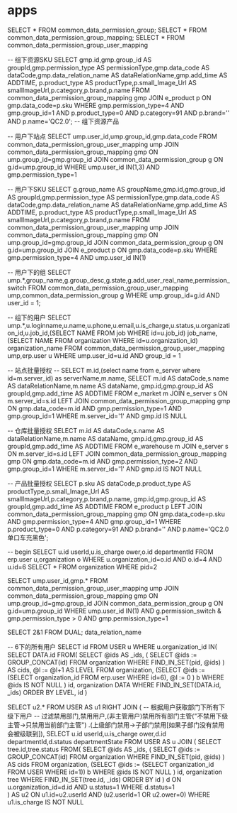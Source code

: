 # apps


SELECT * FROM common_data_permission_group;
SELECT * FROM common_data_permission_group_mapping;
SELECT * FROM common_data_permission_group_user_mapping

-- 组下资源SKU
SELECT gmp.id,gmp.group_id AS groupId,gmp.permission_type AS permissionType,gmp.data_code AS dataCode,gmp.data_relation_name AS dataRelationName,gmp.add_time AS ADDTIME,
p.product_type AS productType,p.small_Image_Url AS smallImageUrl,p.category,p.brand,p.name FROM common_data_permission_group_mapping gmp
JOIN e_product p ON gmp.data_code=p.sku
WHERE gmp.permission_type=4 AND gmp.group_id=1 AND p.product_type=0 AND p.category=91 AND p.brand='' AND p.name='QC2.0';
-- 组下资源产品



-- 用户下站点
SELECT ump.user_id,ump.group_id,gmp.data_code FROM common_data_permission_group_user_mapping ump
JOIN common_data_permission_group_mapping gmp ON ump.group_id=gmp.group_id
JOIN common_data_permission_group g ON g.id=ump.group_id
WHERE ump.user_id IN(1,3) AND gmp.permission_type=1

-- 用户下SKU
SELECT g.group_name AS groupName,gmp.id,gmp.group_id AS groupId,gmp.permission_type AS permissionType,gmp.data_code AS dataCode,gmp.data_relation_name AS dataRelationName,gmp.add_time AS ADDTIME,
p.product_type AS productType,p.small_Image_Url AS smallImageUrl,p.category,p.brand,p.name FROM common_data_permission_group_user_mapping ump
JOIN common_data_permission_group_mapping gmp ON ump.group_id=gmp.group_id
JOIN common_data_permission_group g ON g.id=ump.group_id
JOIN e_product p ON gmp.data_code=p.sku
WHERE gmp.permission_type=4 AND ump.user_id IN(1)

-- 用户下的组
SELECT ump.*,group_name,g.group_desc,g.state,g.add_user_real_name,permission_switch FROM common_data_permission_group_user_mapping ump,common_data_permission_group g WHERE ump.group_id=g.id AND user_id = 1;

-- 组下的用户
SELECT ump.*,u.loginname,u.name,u.phone,u.email,u.is_charge,u.status,u.organization_id,u.job_id,(SELECT NAME FROM job WHERE id=u.job_id) job_name,(SELECT NAME FROM organization WHERE id=u.organization_id) organization_name FROM common_data_permission_group_user_mapping ump,erp.user u WHERE ump.user_id=u.id AND group_id = 1

-- 站点批量授权
-- SELECT m.id,(select name from e_server where id=m.server_id) as serverName,m.name,
SELECT m.id AS dataCode,s.name AS dataRelationName,m.name AS dataName,
gmp.id,gmp.group_id AS groupId,gmp.add_time AS ADDTIME
FROM e_market m
JOIN e_server s ON m.server_id=s.id
LEFT JOIN common_data_permission_group_mapping gmp ON gmp.data_code=m.id AND gmp.permission_type=1 AND gmp.group_id=1
WHERE  m.server_id='1' AND gmp.id IS NULL

-- 仓库批量授权
SELECT m.id AS dataCode,s.name AS dataRelationName,m.name AS dataName,
gmp.id,gmp.group_id AS groupId,gmp.add_time AS ADDTIME
FROM e_warehouse m
JOIN e_server s ON m.server_id=s.id
LEFT JOIN common_data_permission_group_mapping gmp ON gmp.data_code=m.id AND gmp.permission_type=2 AND gmp.group_id=1
WHERE  m.server_id='1' AND gmp.id IS NOT NULL

-- 产品批量授权
SELECT p.sku AS dataCode,p.product_type AS productType,p.small_Image_Url AS smallImageUrl,p.category,p.brand,p.name,
gmp.id,gmp.group_id AS groupId,gmp.add_time AS ADDTIME
FROM  e_product p
LEFT JOIN common_data_permission_group_mapping gmp ON gmp.data_code=p.sku
AND gmp.permission_type=4 AND gmp.group_id=1
WHERE p.product_type=0 AND p.category=91 AND p.brand='' AND p.name='QC2.0单口车充黑色';


-- begin
SELECT u.id userId,u.is_charge ower,o.id departmentId FROM erp.user u,organization o WHERE u.organization_id=o.id AND o.id=4 AND u.id=6
SELECT * FROM organization WHERE pid=2

SELECT ump.user_id,gmp.* FROM common_data_permission_group_user_mapping ump
JOIN common_data_permission_group_mapping gmp ON ump.group_id=gmp.group_id
JOIN common_data_permission_group g ON g.id=ump.group_id
WHERE ump.user_id IN(1) AND g.permission_switch & gmp.permission_type > 0 AND gmp.permission_type=1

SELECT 2&1 FROM DUAL;  data_relation_name

-- 6下的所有用户
SELECT id FROM USER u WHERE u.organization_id IN(
SELECT DATA.id FROM(
    SELECT
        @ids AS _ids,
        (   SELECT @ids := GROUP_CONCAT(id)
            FROM organization
            WHERE FIND_IN_SET(pid, @ids)
        ) AS cids,
        @l := @l+1 AS LEVEL
    FROM organization,
        (SELECT @ids := (SELECT organization_id FROM erp.user WHERE id=6), @l := 0 ) b
    WHERE @ids IS NOT NULL
) id, organization DATA
WHERE FIND_IN_SET(DATA.id, _ids)
ORDER BY LEVEL, id
) 


SELECT u2.* FROM USER AS u1 RIGHT JOIN 
(
	-- 根据用户获取部门下所有下级下用户  -- 过滤禁用部门,禁用用户,(非主管用户)禁用所有部门主管("不禁用下级主管->只禁用当前部门主管")  .(上级部门禁用->子部门禁用[如果子部门没有禁用会被级联到]),
	SELECT u.id userId,u.is_charge ower,d.id departmentId,d.status departmentState FROM USER AS u JOIN
	(
	    SELECT tree.id,tree.status FROM(
		SELECT
		@ids AS _ids,
		(   SELECT @ids := GROUP_CONCAT(id)
		    FROM organization
		    WHERE FIND_IN_SET(pid, @ids)
		) AS cids
		FROM organization,
		(SELECT @ids := (SELECT organization_id FROM USER WHERE id=1)) b
		WHERE @ids IS NOT NULL
	    ) id, organization tree
	    WHERE FIND_IN_SET(tree.id, _ids)
	    ORDER BY id
	)
	d ON u.organization_id=d.id AND u.status=1 WHERE d.status=1     
 ) AS u2  ON u1.id=u2.userId AND (u2.userId=1 OR u2.ower=0) WHERE u1.is_charge IS NOT NULL

  
   
   
   

